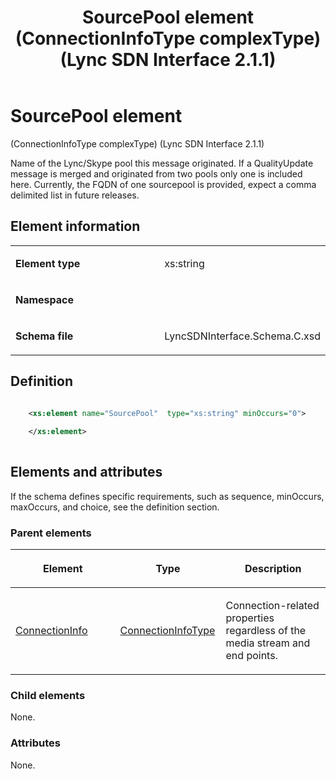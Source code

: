 ﻿---
title: SourcePool element (ConnectionInfoType complexType) (Lync SDN Interface 2.1.1)
TOCTitle: SourcePool element
ms:assetid: 3e85ad2e-50ed-98ff-2348-25bd51e4d5ba
ms:mtpsurl: https://msdn.microsoft.com/library/Dn912818(v=office.15)
ms:contentKeyID: 64126987
ms.date: 02/16/2015
mtps_version: v=office.15
dev_langs:
- xml
---

# SourcePool element 

(ConnectionInfoType complexType) (Lync SDN Interface 2.1.1)

Name of the Lync/Skype pool this message originated. If a QualityUpdate message is merged and originated from two pools only one is included here. Currently, the FQDN of one sourcepool is provided, expect a comma delimited list in future releases.

## Element information

<table>
<colgroup>
<col style="width: 50%" />
<col style="width: 50%" />
</colgroup>
<tbody>
<tr class="odd">
<td><p><strong>Element type</strong></p></td>
<td><p>xs:string</p></td>
</tr>
<tr class="even">
<td><p><strong>Namespace</strong></p></td>
<td><p></p></td>
</tr>
<tr class="odd">
<td><p><strong>Schema file</strong></p></td>
<td><p>LyncSDNInterface.Schema.C.xsd</p></td>
</tr>
</tbody>
</table>


## Definition

```xml

    <xs:element name="SourcePool"  type="xs:string" minOccurs="0">
    
    </xs:element>
  
```

## Elements and attributes

If the schema defines specific requirements, such as sequence, minOccurs, maxOccurs, and choice, see the definition section.

### Parent elements

<table>
<colgroup>
<col style="width: 33%" />
<col style="width: 33%" />
<col style="width: 33%" />
</colgroup>
<thead>
<tr class="header">
<th><p>Element</p></th>
<th><p>Type</p></th>
<th><p>Description</p></th>
</tr>
</thead>
<tbody>
<tr class="odd">
<td><p><a href="connectioninfo-element-messagetype-complextype-lync-sdn-interface-2-1-1.md">ConnectionInfo</a></p></td>
<td><p><a href="connectioninfotype-complextype-lync-sdn-interface-2-1-1.md">ConnectionInfoType</a></p></td>
<td><p>Connection-related properties regardless of the media stream and end points.</p></td>
</tr>
</tbody>
</table>


### Child elements

None.

### Attributes

None.

